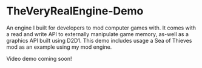 # TheVeryRealEngine-Demo
An engine I built for developers to mod computer games with. It comes with a read and write API to externally manipulate game memory, as-well as a graphics API built using D2D1. This demo includes usage a Sea of Thieves mod as an example using my mod engine.

Video demo coming soon!
